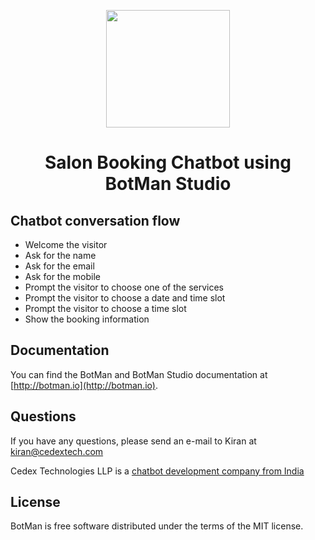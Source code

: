 <p align="center"><img height="188" width="198" src="https://botman.io/img/botman.png"></p>
<h1 align="center">Salon Booking Chatbot using BotMan Studio</h1>

## Chatbot conversation flow
- Welcome the visitor
- Ask for the name
- Ask for the email
- Ask for the mobile
- Prompt the visitor to choose one of the services
- Prompt the visitor to choose a date and time slot
- Prompt the visitor to choose a time slot
- Show the booking information

## Documentation
You can find the BotMan and BotMan Studio documentation at [http://botman.io](http://botman.io).

## Questions
If you have any questions, please send an e-mail to Kiran at kiran@cedextech.com

Cedex Technologies LLP is a [chatbot development company from India](https://www.cedextech.com/)

## License
BotMan is free software distributed under the terms of the MIT license.